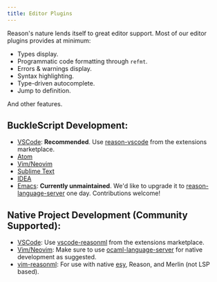 ```yaml
---
title: Editor Plugins
---
```


Reason's nature lends itself to great editor support. Most of our editor plugins provides at minimum:

- Types display.
- Programmatic code formatting through `refmt`.
- Errors & warnings display.
- Syntax highlighting.
- Type-driven autocomplete.
- Jump to definition.

And other features.

## BuckleScript Development:

- [VSCode](https://github.com/jaredly/reason-language-server): **Recommended**. Use [reason-vscode](https://marketplace.visualstudio.com/items?itemName=jaredly.reason-vscode) from the extensions marketplace.
- [Atom](https://github.com/reasonml-editor/atom-ide-reason)
- [Vim/Neovim](https://github.com/reasonml-editor/vim-reason-plus)
- [Sublime Text](https://github.com/reasonml-editor/sublime-reason)
- [IDEA](https://github.com/reasonml-editor/reasonml-idea-plugin)
- [Emacs](https://github.com/reasonml-editor/reason-mode): **Currently unmaintained**. We'd like to upgrade it to [reason-language-server](https://github.com/jaredly/reason-language-server) one day. Contributions welcome!

## Native Project Development (Community Supported):

- [VSCode](https://marketplace.visualstudio.com/items?itemName=freebroccolo.reasonml): Use [vscode-reasonml](https://marketplace.visualstudio.com/items?itemName=freebroccolo.reasonml) from the extensions marketplace.
- [Vim/Neovim](https://github.com/reasonml-editor/vim-reason-plus): Make sure to use [ocaml-language-server](https://github.com/freebroccolo/ocaml-language-server#installation-1) for native development as suggested.
- [vim-reasonml](https://github.com/jordwalke/vim-reasonml): For use with native [esy](https://esy.sh/), Reason, and Merlin (not LSP based).
